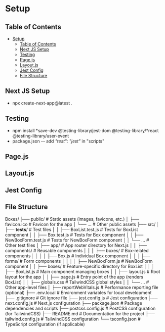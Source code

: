 # Setup

## Table of Contents

- [Setup](#setup)
  - [Table of Contents](#table-of-contents)
  - [Next JS Setup](#next-js-setup)
  - [Testing](#testing)
  - [Page.js](#pagejs)
  - [Layout.js](#layoutjs)
  - [Jest Config](#jest-config)
  - [File Structure](#file-structure)

## Next JS Setup

- npx create-next-app@latest .

## Testing

- npm install *save-dev @testing-library/jest-dom @testing-library/*react @testing-library/user-event
- package.json -- add *"test": "jest"* in "scripts"

## Page.js

<!--
// src/app/page.js

import BoxList from "./boxes/BoxList";

export default function HomePage() {
  return (
    <div className="flex flex-col items-center">
      <h1 className="text-2xl font-bold mb-4">React Box App</h1>
      <BoxList />
    </div>
  );
}
-->

## Layout.js

<!--
// src/app/layout.js

import "./globals.css";

export const metadata = {
  title: "React Box App",
  description: "An app to dynamically add and remove boxes",
};

export default function RootLayout({ children }) {
  return (
    <html lang="en">
      <body className="antialiased">
        <main className="container mx-auto p-4">{children}</main>
      </body>
    </html>
  );
}
-->

## Jest Config



## File Structure

Boxes/
├── public/                     # Static assets (images, favicons, etc.)
│   ├── favicon.ico             # Favicon for the app
│   └── ...                     # Other public assets
├── src/
│   ├── __tests__/              # Test files
│   │   ├── BoxList.test.js     # Tests for BoxList component
│   │   ├── Box.test.js         # Tests for Box component
│   │   ├── NewBoxForm.test.js  # Tests for NewBoxForm component
│   │   └── ...                 # Other test files
│   ├── app/                    # App router directory for Next.js
│   │   ├── components/         # Reusable components
│   │   │   ├── boxes/          # Box-related components
│   │   │   │   ├── Box.js      # Individual Box component
│   │   │   ├── forms/          # Form components
│   │   │   │   ├── NewBoxForm.js # NewBoxForm component
│   │   ├── boxes/              # Feature-specific directory for BoxList
│   │   │   ├── BoxList.js      # Main component managing boxes
│   │   ├── layout.js           # Root layout for the app
│   │   ├── page.js             # Entry point of the app (renders BoxList)
│   │   ├── globals.css         # TailwindCSS global styles
│   │   └── ...                 # Other app-level files
│   ├── reportWebVitals.js      # Performance reporting file (optional)
├── .env.local                  # Environment variables for local development
├── .gitignore                  # Git ignore file
├── jest.config.js              # Jest configuration
├── next.config.js              # Next.js configuration
├── package.json                # Package dependencies and scripts
├── postcss.config.js           # PostCSS configuration (for TailwindCSS)
├── README.md                   # Documentation for the project
├── tailwind.config.js          # TailwindCSS configuration
└── tsconfig.json               # TypeScript configuration (if applicable)
